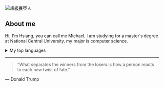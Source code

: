 <picture>
 <source media="(prefers-color-scheme: dark)" srcset="https://s.yimg.com/ny/api/res/1.2/69_6xmQfj5F4emCM39S_Kw--/YXBwaWQ9aGlnaGxhbmRlcjt3PTY0MDtoPTM2MA--/https://s.yimg.com/os/creatr-uploaded-images/2024-03/fe6a8020-e4da-11ee-aa7f-3403e51f17a0">
 <source media="(prefers-color-scheme: light)" srcset="https://truth.bahamut.com.tw/s01/202109/a527aa0cfaae4fc55832d887a328cd0e.JPG">
 <img alt="超級賽亞人" src="https://img.ltn.com.tw/Upload/ent/page/800/2015/10/12/1472901_1.jpg">
</picture>


## About me

<!-- TO DO: add more details about me later -->

Hi, I'm Hsiang, you can call me Michael. I am studying for a master's degree at National Central University, my major is computer science.

<details>
<summary>My top languages</summary>

| Rank | Languages |
|-----:|-----------|
|     1| JavaScript|
|     2| Python    |
|     3| SQL       |

</details>

---
>"What separates the winners from the losers is how a person reacts to each new twist of fate."

— Donald Trump
